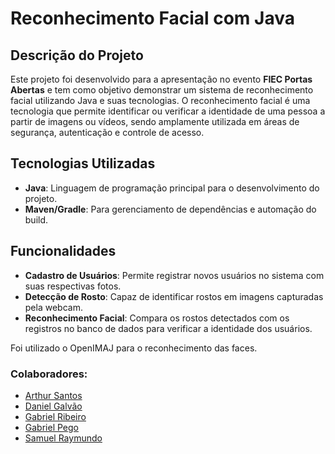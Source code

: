 # Reconhecimento Facial com Java

## Descrição do Projeto
Este projeto foi desenvolvido para a apresentação no evento **FIEC Portas Abertas** e tem como objetivo demonstrar um sistema de reconhecimento facial utilizando Java e suas tecnologias. O reconhecimento facial é uma tecnologia que permite identificar ou verificar a identidade de uma pessoa a partir de imagens ou vídeos, sendo amplamente utilizada em áreas de segurança, autenticação e controle de acesso.

## Tecnologias Utilizadas
- **Java**: Linguagem de programação principal para o desenvolvimento do projeto.
- **Maven/Gradle**: Para gerenciamento de dependências e automação do build.
  
## Funcionalidades
- **Cadastro de Usuários**: Permite registrar novos usuários no sistema com suas respectivas fotos.
- **Detecção de Rosto**: Capaz de identificar rostos em imagens capturadas pela webcam.
- **Reconhecimento Facial**: Compara os rostos detectados com os registros no banco de dados para verificar a identidade dos usuários.

Foi utilizado o OpenIMAJ para o reconhecimento das faces.

### Colaboradores:
- [Arthur Santos](https://github.com/arthuursantos)
- [Daniel Galvão](https://github.com/MagalDevs)
- [Gabriel Ribeiro](https://github.com/gmribeiro)
- [Gabriel Pego](https://github.com/gpego1)
- [Samuel Raymundo](https://github.com/SamuelRaymundo)
